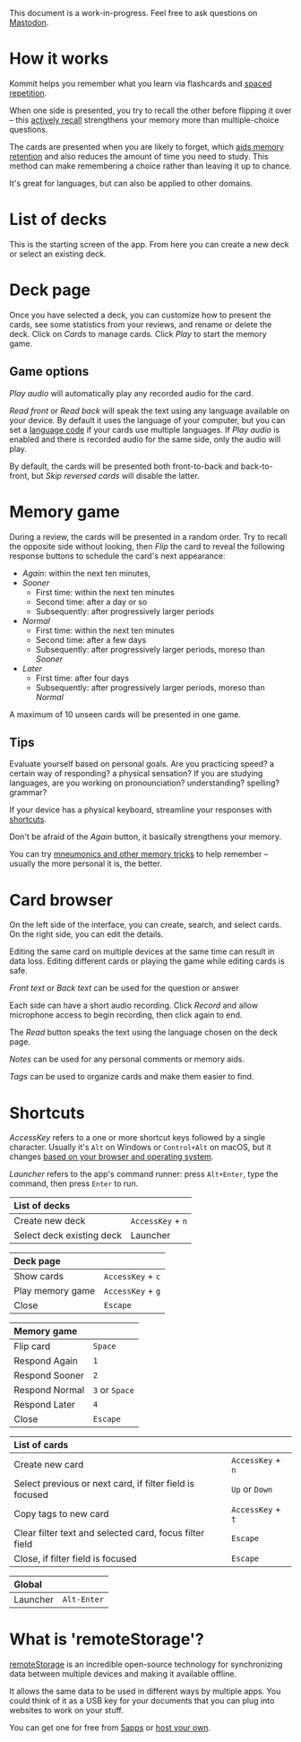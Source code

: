 <div class="KOMGuideNotice">

This document is a work-in-progress. Feel free to ask questions on [Mastodon](https://merveilles.town/@rosano).

</div>

# How it works

Kommit helps you remember what you learn via flashcards and [spaced repetition](https://en.wikipedia.org/wiki/Spaced_repetition).

When one side is presented, you try to recall the other before flipping it over – this [actively recall](https://en.wikipedia.org/wiki/Active_recall) strengthens your memory more than multiple-choice questions.

The cards are presented when you are likely to forget, which [aids memory retention](https://elearninginfographics.com/memory-retention-and-the-forgetting-curve-infographic/) and also reduces the amount of time you need to study. This method can make remembering a choice rather than leaving it up to chance.

It's great for languages, but can also be applied to other domains.

# List of decks

This is the starting screen of the app. From here you can create a new deck or select an existing deck.

# Deck page

Once you have selected a deck, you can customize how to present the cards, see some statistics from your reviews, and rename or delete the deck. Click on *Cards* to manage cards. Click *Play* to start the memory game.

## Game options

*Play audio* will automatically play any recorded audio for the card.

*Read front* or *Read back* will speak the text using any language available on your device. By default it uses the language of your computer, but you can set a [language code](https://www.w3schools.com/tags/ref_language_codes.asp) if your cards use multiple languages. If *Play audio* is enabled and there is recorded audio for the same side, only the audio will play.

By default, the cards will be presented both front-to-back and back-to-front, but *Skip reversed cards* will disable the latter.

# Memory game

During a review, the cards will be presented in a random order. Try to recall the opposite side without looking, then *Flip* the card to reveal the following response buttons to schedule the card's next appearance:

- *Again*: within the next ten minutes,
- *Sooner*
    - First time: within the next ten minutes
    - Second time: after a day or so
    - Subsequently: after progressively larger periods
- *Normal*
    - First time: within the next ten minutes
    - Second time: after a few days
    - Subsequently: after progressively larger periods, moreso than *Sooner*
- *Later*
    - First time: after four days
    - Subsequently: after progressively larger periods, moreso than *Normal*

A maximum of 10 unseen cards will be presented in one game.

## Tips

Evaluate yourself based on personal goals. Are you practicing speed? a certain way of responding? a physical sensation? If you are studying languages, are you working on pronounciation? understanding? spelling? grammar?

If your device has a physical keyboard, streamline your responses with [shortcuts](#shortcuts).

Don't be afraid of the *Again* button, it basically strengthens your memory.

You can try [mneumonics and other memory tricks](https://en.wikipedia.org/wiki/Moonwalking_with_Einstein) to help remember – usually the more personal it is, the better.

# Card browser

On the left side of the interface, you can create, search, and select cards. On the right side, you can edit the details.

<div class="KOMGuideNotice">

Editing the same card on multiple devices at the same time can result in data loss. Editing different cards or playing the game while editing cards is safe.

</div>

*Front text* or *Back text* can be used for the question or answer

Each side can have a short audio recording. Click *Record* and allow microphone access to begin recording, then click again to end.

The *Read* button speaks the text using the language chosen on the deck page.

*Notes* can be used for any personal comments or memory aids.

*Tags* can be used to organize cards and make them easier to find.

# Shortcuts

<div class="KOMGuideNotice">

*AccessKey* refers to a one or more shortcut keys followed by a single character. Usually it's `Alt` on Windows or `Control+Alt` on macOS, but it changes [based on your browser and operating system](https://www.w3schools.com/tags/att_global_accesskey.asp#table2).

*Launcher* refers to the app's command runner: press `Alt+Enter`, type the command, then press `Enter` to run.

</div>

| List of decks ||
:--- | ---
| Create new deck | `AccessKey` + `n` |
| Select deck existing deck | Launcher |

| Deck page ||
:--- | ---
| Show cards | `AccessKey` + `c` |
| Play memory game | `AccessKey` + `g` |
| Close | `Escape` |

| Memory game ||
:--- | ---
| Flip card | `Space` |
| Respond Again | `1` |
| Respond Sooner | `2` |
| Respond Normal | `3` or `Space` |
| Respond Later | `4` |
| Close | `Escape` |

| List of cards ||
:--- | ---
| Create new card | `AccessKey` + `n` |
| Select previous or next card, if filter field is focused | `Up` or `Down` |
| Copy tags to new card | `AccessKey` + `t` |
| Clear filter text and selected card, focus filter field | `Escape` |
| Close, if filter field is focused | `Escape` |

| Global ||
:--- | ---
| Launcher | `Alt-Enter` |

# What is 'remoteStorage'?

[remoteStorage](https://remotestorage.io) is an incredible open-source technology for synchronizing data between multiple devices and making it available offline.

It allows the same data to be used in different ways by multiple apps. You could think of it as a USB key for your documents that you can plug into websites to work on your stuff.

You can get one for free from [5apps](https://5apps.com/storage/) or [host your own](https://wiki.remotestorage.io/Servers).
